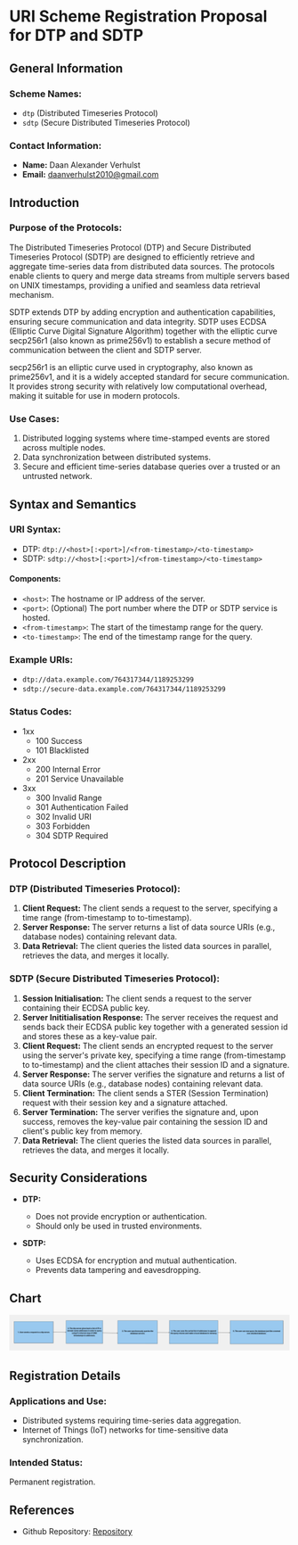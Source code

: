 # URI Scheme Registration Proposal for DTP and SDTP

## General Information

### Scheme Names:

- `dtp` (Distributed Timeseries Protocol)
- `sdtp` (Secure Distributed Timeseries Protocol)

### Contact Information:

- **Name:** Daan Alexander Verhulst
- **Email:** daanverhulst2010@gmail.com

## Introduction

### Purpose of the Protocols:

The Distributed Timeseries Protocol (DTP) and Secure Distributed Timeseries Protocol (SDTP) are designed to efficiently retrieve and aggregate time-series data from distributed data sources. The protocols enable clients to query and merge data streams from multiple servers based on UNIX timestamps, providing a unified and seamless data retrieval mechanism.

SDTP extends DTP by adding encryption and authentication capabilities, ensuring secure communication and data integrity.
SDTP uses ECDSA (Elliptic Curve Digital Signature Algorithm) together with the elliptic curve secp256r1 (also known as prime256v1) to establish a secure method of communication between the client and SDTP server.

secp256r1 is an elliptic curve used in cryptography, also known as prime256v1, and it is a widely accepted standard for secure communication. It provides strong security with relatively low computational overhead, making it suitable for use in modern protocols.

### Use Cases:

1. Distributed logging systems where time-stamped events are stored across multiple nodes.
2. Data synchronization between distributed systems.
2. Secure and efficient time-series database queries over a trusted or an untrusted network.

## Syntax and Semantics

### URI Syntax:

- DTP: `dtp://<host>[:<port>]/<from-timestamp>/<to-timestamp>`
- SDTP: `sdtp://<host>[:<port>]/<from-timestamp>/<to-timestamp>`

#### Components:

- `<host>`: The hostname or IP address of the server.
- `<port>`: (Optional) The port number where the DTP or SDTP service is hosted.
- `<from-timestamp>`: The start of the timestamp range for the query.
- `<to-timestamp>`: The end of the timestamp range for the query.

### Example URIs:

- `dtp://data.example.com/764317344/1189253299`
- `sdtp://secure-data.example.com/764317344/1189253299`

### Status Codes:
- 1xx
    - 100 Success
    - 101 Blacklisted
- 2xx
   - 200 Internal Error
   - 201 Service Unavailable
- 3xx
   - 300 Invalid Range
   - 301 Authentication Failed
   - 302 Invalid URI
   - 303 Forbidden
   - 304 SDTP Required

## Protocol Description

### DTP (Distributed Timeseries Protocol):
1. **Client Request:** The client sends a request to the server, specifying a time range (from-timestamp to to-timestamp).
2. **Server Response:** The server returns a list of data source URIs (e.g., database nodes) containing relevant data.
3. **Data Retrieval:** The client queries the listed data sources in parallel, retrieves the data, and merges it locally.

### SDTP (Secure Distributed Timeseries Protocol):

1. **Session Initialisation:** The client sends a request to the server containing their ECDSA public key.
2. **Server Inititialisation Response:** The server receives the request and sends back their ECDSA public key together with a generated session id and stores these as a key-value pair.
3. **Client Request:** The client sends an encrypted request to the server using the server's private key, specifying a time range (from-timestamp to to-timestamp) and the client attaches their session ID and a signature.
4. **Server Response:** The server verifies the signature and returns a list of data source URIs (e.g., database nodes) containing relevant data.
5. **Client Termination:** The client sends a STER (Session Termination) request with their session key and a signature attached.
6. **Server Termination:** The server verifies the signature and, upon success, removes the key-value pair containing the session ID and client's public key from memory.
7. **Data Retrieval:** The client queries the listed data sources in parallel, retrieves the data, and merges it locally.

## Security Considerations

- **DTP:**

  - Does not provide encryption or authentication.
  - Should only be used in trusted environments.

- **SDTP:**

  - Uses ECDSA for encryption and mutual authentication.
  - Prevents data tampering and eavesdropping.

## Chart
![image](https://github.com/Knakworstje/dtp/blob/main/chart.png)

## Registration Details

### Applications and Use:

- Distributed systems requiring time-series data aggregation.
- Internet of Things (IoT) networks for time-sensitive data synchronization.

### Intended Status:

Permanent registration.

## References

- Github Repository: [Repository](https://github.com/Knakworstje/dtp)

